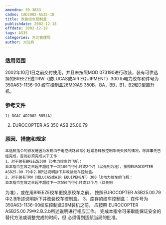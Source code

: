 ```yaml
---
amendno: 39-3883
cadno: CAD2002-AS35-10
title: 改装绞车控制盒
publishdate: 2002-12-18
effdate: 2002-12-18
tags: AS35
categories: 东北管理局
author: 刘沈兵
---
```


### 适用范围 
2002年10月1日之前交付使用，并且未按照MOD 073190进行改装，装有可供选择的BREEZE或TRW（或LUCAS或AIR EQUIPMENT）300 lb电力绞车和件号为350A63-1136-00 绞车控制盒26M的AS 350B，BA，BB，B1，B2和D型直升机。

<!--more-->
### 参考文件
    1) DGAC AD2002-585(A) 
2) EUROCOPTER AS 350 ASB 25.00.79 

### 原因、措施和规定 
    本适航指令的颁发是因为发现由于电控线路异常引起紧急释放控制系统失效的情况，除非事先已经完成，否则必须完成以下工作： 
    1、对于装有BREEZE300 lb电力绞车的飞机： 
    自本指令生效之日起不超过下一次100飞行小时或2个月（以先到为准），按照EUROCOPTER ASB25.00.79中2.B所述说明拆下并改装绞车控制盒。 
    2、对于装有TRW（或LUCAS或AIR EQUIPEMENT）300 lb电力绞车的飞机： 
    自本指令生效之日起不超过下一次550飞行小时或12个月（以先到
  
为准），或在用BREEZE绞车更换原绞车之前， 按照EUROCOPTER 
ASB25.00.79中2.B所述说明拆下并改装绞车控制盒。 3、库存的绞车控制盒：     在件号为350A63-1136-00绞车控制盒26M装机之前， 应按照
EUROCOPTER ASB25.00.79中2.B.2.b所述说明进行相应工作。     完成本指令可采取能保证安全的替代方法或调整完成的时间，但
必须得到适航当局的批准。
